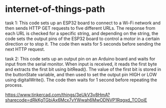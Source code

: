 # internet-of-things-path


task 1:
This code sets up an ESP32 board to connect to a Wi-Fi network and then sends HTTP GET requests to five different URLs. The response from each URL is checked for a specific string, and depending on the string, the code sets the output pins of the ESP32 board to control a motor in a certain direction or to stop it. The code then waits for 5 seconds before sending the next HTTP request.



task 2:
This code sets up an output pin on an Arduino board and waits for input from the serial monitor. When input is received, it reads the first byte and extracts the first bit using bitRead(). The value of the first bit is stored in the buttonState variable, and then used to set the output pin HIGH or LOW using digitalWrite(). The code then waits for 1 second before repeating the process.

https://www.tinkercad.com/things/3eUkV3v8HmA?sharecode=dRkKgTGbiAx6Mcx7vYWwah6MwODNVP1Rqgxd_TCOoiE
